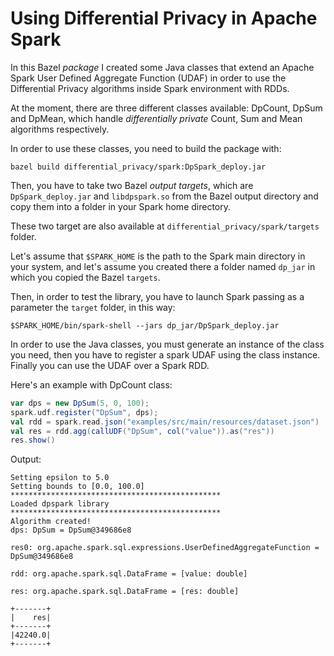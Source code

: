 # Using Differential Privacy in Apache Spark
In this Bazel *package* I created some Java classes that extend an Apache Spark User Defined Aggregate Function (UDAF) in order to use  the Differential Privacy algorithms inside Spark environment with RDDs.

At the moment, there are three different classes available: DpCount, DpSum and DpMean, which handle *differentially private* Count, Sum and Mean algorithms respectively.

In order to use these classes, you need to build the package with:

```shell script
bazel build differential_privacy/spark:DpSpark_deploy.jar
```

Then, you have to take two Bazel *output targets*, which are `DpSpark_deploy.jar` and `libdpspark.so` from the Bazel output directory and copy them into a folder in your Spark home directory.

These two target are also available at `differential_privacy/spark/targets` folder.

Let's assume that `$SPARK_HOME` is the path to the Spark main directory in your system, and let's assume you created there a folder named `dp_jar` in which you copied the Bazel `targets`.

Then, in order to test the library, you have to launch Spark passing as a parameter the `target` folder, in this way:

```shell script
$SPARK_HOME/bin/spark-shell --jars dp_jar/DpSpark_deploy.jar
```

In order to use the Java classes, you must generate an instance of the class you need, then you have to register a spark UDAF using the class instance. Finally you can use the UDAF over a Spark RDD.

Here's an example with DpCount class:

```scala worksheet
var dps = new DpSum(5, 0, 100);
spark.udf.register("DpSum", dps);
val rdd = spark.read.json("examples/src/main/resources/dataset.json")
val res = rdd.agg(callUDF("DpSum", col("value")).as("res"))
res.show()
```
Output:
```text
Setting epsilon to 5.0
Setting bounds to [0.0, 100.0]
***********************************************
Loaded dpspark library
***********************************************
Algorithm created!
dps: DpSum = DpSum@349686e8

res0: org.apache.spark.sql.expressions.UserDefinedAggregateFunction = DpSum@349686e8

rdd: org.apache.spark.sql.DataFrame = [value: double]

res: org.apache.spark.sql.DataFrame = [res: double]

+-------+
|    res|
+-------+
|42240.0|
+-------+
```
